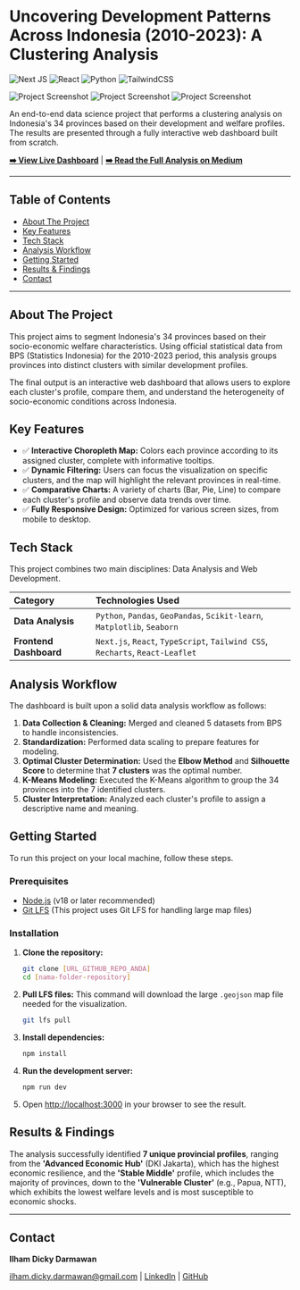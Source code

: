# Uncovering Development Patterns Across Indonesia (2010-2023): A Clustering Analysis

![Next JS](https://img.shields.io/badge/Next-black?style=for-the-badge&logo=next.js&logoColor=white)
![React](https://img.shields.io/badge/React-20232A?style=for-the-badge&logo=react&logoColor=61DAFB)
![Python](https://img.shields.io/badge/Python-3776AB?style=for-the-badge&logo=python&logoColor=white)
![TailwindCSS](https://img.shields.io/badge/Tailwind_CSS-38B2AC?style=for-the-badge&logo=tailwind-css&logoColor=white)

![Project Screenshot](https://i.imgur.com/2bbDhqA.png)
![Project Screenshot](https://i.imgur.com/B3PIef2.png)
![Project Screenshot](https://i.imgur.com/GCDKpZU.png)

An end-to-end data science project that performs a clustering analysis on Indonesia's 34 provinces based on their development and welfare profiles. The results are presented through a fully interactive web dashboard built from scratch.

**[➡️ View Live Dashboard](https://dashboard-klaster-provinsi.vercel.app/)** | **[➡️ Read the Full Analysis on Medium](https://medium.com/@ilham.dicky.darmawan/analisis-clustering-untuk-memahami-profil-pembangunan-34-provinsi-di-indonesia-6ce688427bff)**

---

## Table of Contents
- [About The Project](#about-the-project)
- [Key Features](#key-features)
- [Tech Stack](#tech-stack)
- [Analysis Workflow](#analysis-workflow)
- [Getting Started](#getting-started)
- [Results & Findings](#results--findings)
- [Contact](#contact)

---

## About The Project

This project aims to segment Indonesia's 34 provinces based on their socio-economic welfare characteristics. Using official statistical data from BPS (Statistics Indonesia) for the 2010-2023 period, this analysis groups provinces into distinct clusters with similar development profiles.

The final output is an interactive web dashboard that allows users to explore each cluster's profile, compare them, and understand the heterogeneity of socio-economic conditions across Indonesia.

## Key Features

- ✅ **Interactive Choropleth Map:** Colors each province according to its assigned cluster, complete with informative tooltips.
- ✅ **Dynamic Filtering:** Users can focus the visualization on specific clusters, and the map will highlight the relevant provinces in real-time.
- ✅ **Comparative Charts:** A variety of charts (Bar, Pie, Line) to compare each cluster's profile and observe data trends over time.
- ✅ **Fully Responsive Design:** Optimized for various screen sizes, from mobile to desktop.

## Tech Stack

This project combines two main disciplines: Data Analysis and Web Development.

| Category | Technologies Used |
| :--- | :--- |
| **Data Analysis** | `Python`, `Pandas`, `GeoPandas`, `Scikit-learn`, `Matplotlib`, `Seaborn` |
| **Frontend Dashboard** | `Next.js`, `React`, `TypeScript`, `Tailwind CSS`, `Recharts`, `React-Leaflet` |

## Analysis Workflow

The dashboard is built upon a solid data analysis workflow as follows:
1.  **Data Collection & Cleaning:** Merged and cleaned 5 datasets from BPS to handle inconsistencies.
2.  **Standardization:** Performed data scaling to prepare features for modeling.
3.  **Optimal Cluster Determination:** Used the **Elbow Method** and **Silhouette Score** to determine that **7 clusters** was the optimal number.
4.  **K-Means Modeling:** Executed the K-Means algorithm to group the 34 provinces into the 7 identified clusters.
5.  **Cluster Interpretation:** Analyzed each cluster's profile to assign a descriptive name and meaning.

## Getting Started

To run this project on your local machine, follow these steps.

### Prerequisites

- [Node.js](https://nodejs.org/en/) (v18 or later recommended)
- [Git LFS](https://git-lfs.com) (This project uses Git LFS for handling large map files)

### Installation

1.  **Clone the repository:**
    ```bash
    git clone [URL_GITHUB_REPO_ANDA]
    cd [nama-folder-repository]
    ```

2.  **Pull LFS files:**
    This command will download the large `.geojson` map file needed for the visualization.
    ```bash
    git lfs pull
    ```

3.  **Install dependencies:**
    ```bash
    npm install
    ```

4.  **Run the development server:**
    ```bash
    npm run dev
    ```

5.  Open [http://localhost:3000](http://localhost:3000) in your browser to see the result.

## Results & Findings

The analysis successfully identified **7 unique provincial profiles**, ranging from the **'Advanced Economic Hub'** (DKI Jakarta), which has the highest economic resilience, and the **'Stable Middle'** profile, which includes the majority of provinces, down to the **'Vulnerable Cluster'** (e.g., Papua, NTT), which exhibits the lowest welfare levels and is most susceptible to economic shocks.

---

## Contact

**Ilham Dicky Darmawan**

[ilham.dicky.darmawan@gmail.com](mailto:ilham.dicky.darmawan@gmail.com) | [LinkedIn](https://www.linkedin.com/in/ilham-dicky-darmawan) | [GitHub](https://github.com/ilhamdickyd)